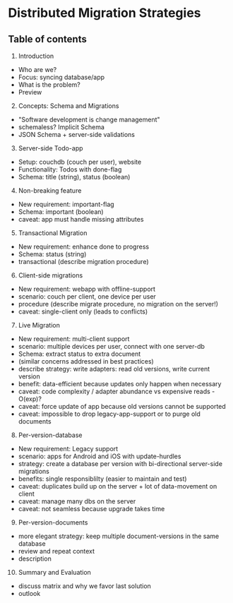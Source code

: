 # Distributed Migration Strategies

## Table of contents
1. Introduction
  - Who are we?
  - Focus: syncing database/app
  - What is the problem?
  - Preview

2. Concepts: Schema and Migrations
  - "Software development is change management"
  - schemaless? Implicit Schema
  - JSON Schema + server-side validations

3. Server-side Todo-app
  - Setup: couchdb (couch per user), website
  - Functionality: Todos with done-flag
  - Schema: title (string), status (boolean)

4. Non-breaking feature
  - New requirement: important-flag
  - Schema: important (boolean)
  - caveat: app must handle missing attributes

5. Transactional Migration
  - New requirement: enhance done to progress
  - Schema: status (string)
  - transactional (describe migration procedure)

6. Client-side migrations
  - New requirement: webapp with offline-support
  - scenario: couch per client, one device per user
  - procedure (describe migrate procedure, no migration on the server!)
  - caveat: single-client only (leads to conflicts)

7. Live Migration
  - New requirement: multi-client support
  - scenario: multiple devices per user, connect with one server-db
  - Schema: extract status to extra document
  - (similar concerns addressed in best practices)
  - describe strategy: write adapters: read old versions, write current version
  - benefit: data-efficient because updates only happen when necessary
  - caveat: code complexity / adapter abundance vs expensive reads - O(exp)?
  - caveat: force update of app because old versions cannot be supported
  - caveat: impossible to drop legacy-app-support or to purge old documents

8. Per-version-database
  - New requirement: Legacy support
  - scenario: apps for Android and iOS with update-hurdles
  - strategy: create a database per version with bi-directional server-side migrations
  - benefits: single responsiblilty (easier to maintain and test)
  - caveat: duplicates build up on the server + lot of data-movement on client
  - caveat: manage many dbs on the server
  - caveat: not seamless because upgrade takes time

9. Per-version-documents
  - more elegant strategy: keep multiple document-versions in the same database
  - review and repeat context
  - description

10. Summary and Evaluation
  - discuss matrix and why we favor last solution
  - outlook

